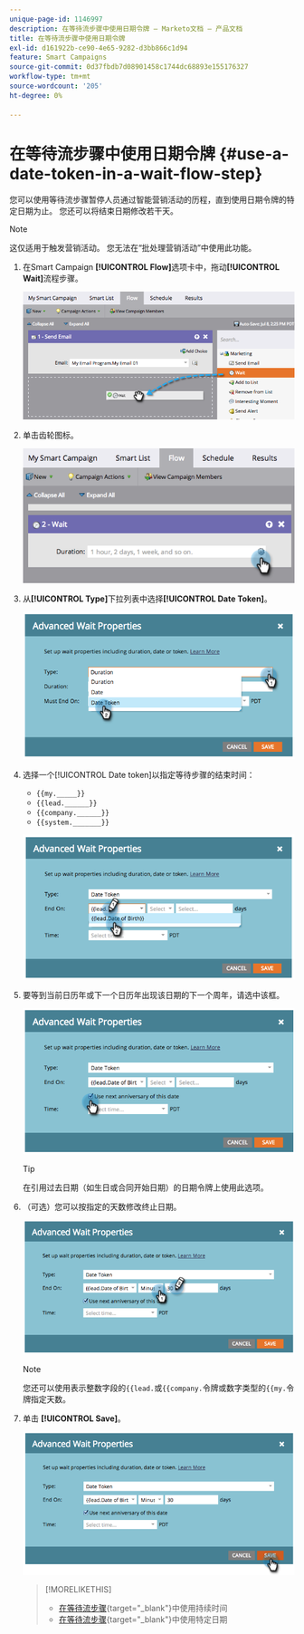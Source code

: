 ```yaml
---
unique-page-id: 1146997
description: 在等待流步骤中使用日期令牌 — Marketo文档 — 产品文档
title: 在等待流步骤中使用日期令牌
exl-id: d161922b-ce90-4e65-9282-d3bb866c1d94
feature: Smart Campaigns
source-git-commit: 0d37fbdb7d08901458c1744dc68893e155176327
workflow-type: tm+mt
source-wordcount: '205'
ht-degree: 0%

---
```


# 在等待流步骤中使用日期令牌 {#use-a-date-token-in-a-wait-flow-step}

您可以使用等待流步骤暂停人员通过智能营销活动的历程，直到使用日期令牌的特定日期为止。 您还可以将结束日期修改若干天。

>[!NOTE]
>
>这仅适用于触发营销活动。 您无法在“批处理营销活动”中使用此功能。

1. 在Smart Campaign **[!UICONTROL Flow]**&#x200B;选项卡中，拖动&#x200B;**[!UICONTROL Wait]**&#x200B;流程步骤。

   ![](assets/use-a-date-token-in-a-wait-flow-step-1.png)

1. 单击齿轮图标。

   ![](assets/use-a-date-token-in-a-wait-flow-step-2.png)

1. 从&#x200B;**[!UICONTROL Type]**&#x200B;下拉列表中选择&#x200B;**[!UICONTROL Date Token]**。

   ![](assets/use-a-date-token-in-a-wait-flow-step-3.png)

1. 选择一个[!UICONTROL Date token]以指定等待步骤的结束时间：

   * `{{my._____}}`
   * `{{lead.______}}`
   * `{{company.______}}`
   * `{{system._______}}`

   ![](assets/use-a-date-token-in-a-wait-flow-step-4.png)

1. 要等到当前日历年或下一个日历年出现该日期的下一个周年，请选中该框。

   ![](assets/use-a-date-token-in-a-wait-flow-step-5.png)

   >[!TIP]
   >
   >在引用过去日期（如生日或合同开始日期）的日期令牌上使用此选项。

1. （可选）您可以按指定的天数修改终止日期。

   ![](assets/use-a-date-token-in-a-wait-flow-step-6.png)

   >[!NOTE]
   >
   >您还可以使用表示整数字段的`{{lead.`或`{{company.`令牌或数字类型的`{{my.`令牌指定天数。

1. 单击 **[!UICONTROL Save]**。

   ![](assets/use-a-date-token-in-a-wait-flow-step-7.png)

   >[!MORELIKETHIS]
   >
   >* [在等待流步骤](/help/marketo/product-docs/core-marketo-concepts/smart-campaigns/flow-actions/wait/use-a-duration-in-a-wait-flow-step.md){target="_blank"}中使用持续时间
   >* [在等待流步骤](/help/marketo/product-docs/core-marketo-concepts/smart-campaigns/flow-actions/wait/use-a-specific-date-in-a-wait-flow-step.md){target="_blank"}中使用特定日期

